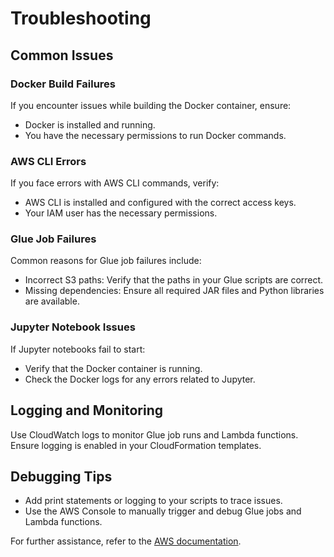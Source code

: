 # Troubleshooting

## Common Issues

### Docker Build Failures
If you encounter issues while building the Docker container, ensure:
- Docker is installed and running.
- You have the necessary permissions to run Docker commands.

### AWS CLI Errors
If you face errors with AWS CLI commands, verify:
- AWS CLI is installed and configured with the correct access keys.
- Your IAM user has the necessary permissions.

### Glue Job Failures
Common reasons for Glue job failures include:
- Incorrect S3 paths: Verify that the paths in your Glue scripts are correct.
- Missing dependencies: Ensure all required JAR files and Python libraries are available.

### Jupyter Notebook Issues
If Jupyter notebooks fail to start:
- Verify that the Docker container is running.
- Check the Docker logs for any errors related to Jupyter.

## Logging and Monitoring
Use CloudWatch logs to monitor Glue job runs and Lambda functions. Ensure logging is enabled in your CloudFormation templates.

## Debugging Tips
- Add print statements or logging to your scripts to trace issues.
- Use the AWS Console to manually trigger and debug Glue jobs and Lambda functions.

For further assistance, refer to the [AWS documentation](https://docs.aws.amazon.com/).
